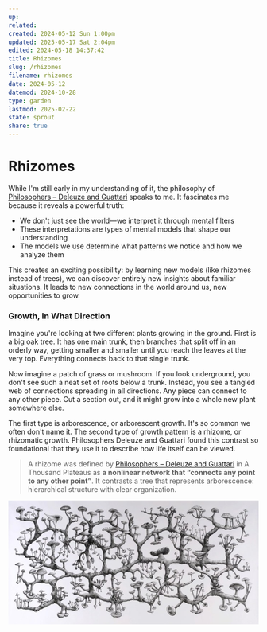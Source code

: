 ```yaml
---
up: 
related: 
created: 2024-05-12 Sun 1:00pm
updated: 2025-05-17 Sat 2:04pm
edited: 2024-05-18 14:37:42
title: Rhizomes
slug: /rhizomes
filename: rhizomes
date: 2024-05-12
datemod: 2024-10-28
type: garden
lastmod: 2025-02-22
state: sprout
share: true
---
```


# Rhizomes

While I'm still early in my understanding of it, the philosophy of [Philosophers – Deleuze and Guattari](../philosophers-deleuze-and-guattari) speaks to me. It fascinates me because it reveals a powerful truth:

- We don't just see the world—we interpret it through mental filters
- These interpretations are types of mental models that shape our understanding
- The models we use determine what patterns we notice and how we analyze them

This creates an exciting possibility: by learning new models (like rhizomes instead of trees), we can discover entirely new insights about familiar situations. It leads to new connections in the world around us, new opportunities to grow. 

### Growth, In What Direction 

Imagine you're looking at two different plants growing in the ground. First is a big oak tree. It has one main trunk, then branches that split off in an orderly way, getting smaller and smaller until you reach the leaves at the very top. Everything connects back to that single trunk.

Now imagine a patch of grass or mushroom. If you look underground, you don't see such a neat set of roots below a trunk. Instead, you see a tangled web of connections spreading in all directions. Any piece can connect to any other piece. Cut a section out, and it might grow into a whole new plant somewhere else.

The first type is arborescence, or arborescent growth. It's so common we often don't name it. The second type of growth pattern is a rhizome, or rhizomatic growth. Philosophers Deleuze and Guattari found this contrast so foundational that they use it to describe how life itself can be viewed.

> A rhizome was defined by [Philosophers – Deleuze and Guattari](../philosophers-deleuze-and-guattari) in A Thousand Plateaus as **a nonlinear network that “connects any point to any other point”**. It contrasts a tree that represents arborescence: hierarchical structure with clear organization.

![richard-giblett-mycelium-rhizome.jpg](../../static/images/richard-giblett-mycelium-rhizome.jpg)
